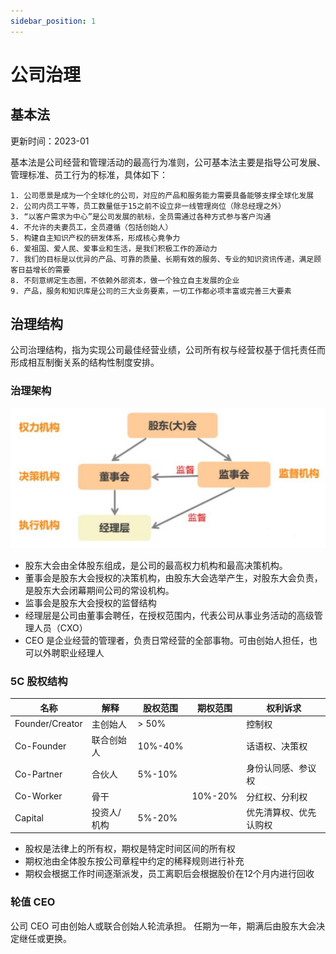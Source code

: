 ```yaml
---
sidebar_position: 1
---
```


# 公司治理

## 基本法

更新时间：2023-01

基本法是公司经营和管理活动的最高行为准则，公可基本法主要是指导公可发展、管理标准、员工行为的标准，具体如下：

```
1. 公司愿景是成为一个全球化的公司，对应的产品和服务能力需要具备能够支撑全球化发展
2. 公司内员工平等，员工数量低于15之前不设立非一线管理岗位（除总经理之外）
3. “以客户需求为中心”是公司发展的航标，全员需通过各种方式参与客户沟通
4. 不允许的夫妻员工，全员遵循（包括创始人）
5. 构建自主知识产权的研发体系，形成核心竟争力
6. 爱祖国、爱人民、爱事业和生活，是我们积极工作的源动力
7. 我们的目标是以优异的产品、可靠的质量、长期有效的服务、专业的知识资讯传递，满足顾客日益增长的需要
8. 不刻意绑定生态圈，不依赖外部资本，做一个独立自主发展的企业
9. 产品，服务和知识库是公司的三大业务要素，一切工作都必项丰富或完善三大要素
```

## 治理结构

公司治理结构，指为实现公司最佳经营业绩，公司所有权与经营权基于信托责任而形成相互制衡关系的结构性制度安排。

### 治理架构

![](img/zhili_structure.jpg)

* 股东大会由全体股东组成，是公司的最高权力机构和最高决策机构。
* 董事会是股东大会授权的决策机构，由股东大会选举产生，对股东大会负责，是股东大会闭幕期间公司的常设机构。
* 监事会是股东大会授权的监督结构
* 经理层是公司由董事会聘任，在授权范围内，代表公司从事业务活动的高级管理人员（CXO）
* CEO 是企业经营的管理者，负责日常经营的全部事物。可由创始人担任，也可以外聘职业经理人


### 5C 股权结构

| 名称            | 解释        | 股权范围    | 期权范围    | 权利诉求               |
| --------------- | ----------- | ------- | ------- | ------------------ |
| Founder/Creator | 主创始人    | > 50%   |         | 控制权             |
| Co-Founder      | 联合创始人  | 10%-40% |         | 话语权、决策权     |
| Co-Partner      | 合伙人      | 5%-10%  |         | 身份认同感、参议权 |
| Co-Worker       | 骨干        |         | 10%-20% | 分红权、分利权     |
| Capital         | 投资人/机构 | 5%-20%  |         | 优先清算权、优先认购权     |

* 股权是法律上的所有权，期权是特定时间区间的所有权
* 期权池由全体股东按公司章程中约定的稀释规则进行补充
* 期权会根据工作时间逐渐派发，员工离职后会根据股价在12个月内进行回收

### 轮值 CEO

公司 CEO 可由创始人或联合创始人轮流承担。  任期为一年，期满后由股东大会决定继任或更换。  

